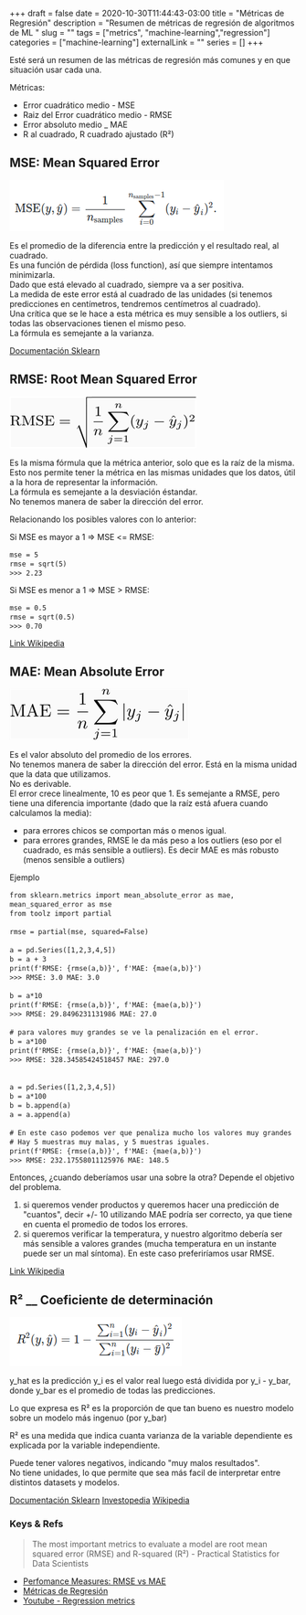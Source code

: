 +++ 
draft = false
date = 2020-10-30T11:44:43-03:00
title = "Métricas de Regresión"
description = "Resumen de métricas de regresión de algoritmos de ML "
slug = "" 
tags = ["metrics", "machine-learning","regression"]
categories = ["machine-learning"]
externalLink = ""
series = []
+++

Esté será un resumen de las métricas de regresión más comunes y en que situación usar cada una.


Métricas: 
- Error cuadrático medio - MSE
- Raiz del Error cuadrático medio - RMSE
- Error absoluto medio _ MAE
- R al cuadrado, R cuadrado ajustado (R²)
<!-- 
- Error de porcentaje cuadrático medio
- Error porcentual absoluto medio
- Error logarítmico cuadrático medio -->

## MSE: Mean Squared Error

![formula](/images/regression_metrics/mse.png)

Es el promedio de la diferencia entre la predicción y el resultado real, al cuadrado.  
Es una función de pérdida (loss function), así que siempre intentamos minimizarla.   
Dado que está elevado al cuadrado, siempre va a ser positiva.  
La medida de este error está al cuadrado de las unidades (si tenemos predicciones en centímetros, tendremos centímetros al cuadrado).  
Una crítica que se le hace a esta métrica es muy sensible a los outliers, si todas las observaciones tienen el mismo peso.  
La fórmula es semejante a la varianza.  

[Documentación Sklearn](https://scikit-learn.org/stable/modules/generated/sklearn.metrics.mean_squared_error.html)


## RMSE: Root Mean Squared Error

![](/images/regression_metrics/rmse.gif)

Es la misma fórmula que la métrica anterior, solo que es la raíz de la misma.  
Esto nos permite tener la métrica en las mismas unidades que los datos, útil a la hora de representar la información.   
La fórmula es semejante a la desviación éstandar.  
No tenemos manera de saber la dirección del error.  

Relacionando los posibles valores con lo anterior:

Si MSE es mayor a 1 =>  MSE <= RMSE:
```
mse = 5
rmse = sqrt(5)
>>> 2.23
```

Si MSE es menor a 1 => MSE > RMSE: 
```
mse = 0.5
rmse = sqrt(0.5)
>>> 0.70
```

[Link Wikipedia](https://en.wikipedia.org/wiki/Mean_squared_error)

## MAE: Mean Absolute Error

![formula](/images/regression_metrics/mae.gif)


Es el valor absoluto del promedio de los errores.  
No tenemos manera de saber la dirección del error. 
Está en la misma unidad que la data que utilizamos.  
No es derivable.  
El error crece linealmente, 10 es peor que 1. 
Es semejante a RMSE, pero tiene una diferencia importante (dado que la raíz está afuera cuando calculamos la media):

- para errores chicos se comportan más o menos igual.
- para errores grandes, RMSE le da más peso a los outliers (eso por el cuadrado, es más sensible a outliers). Es decir MAE es más robusto (menos sensible a outliers)

Ejemplo 
```
from sklearn.metrics import mean_absolute_error as mae, mean_squared_error as mse
from toolz import partial

rmse = partial(mse, squared=False) 

a = pd.Series([1,2,3,4,5])
b = a + 3
print(f'RMSE: {rmse(a,b)}', f'MAE: {mae(a,b)}')
>>> RMSE: 3.0 MAE: 3.0

b = a*10
print(f'RMSE: {rmse(a,b)}', f'MAE: {mae(a,b)}')
>>> RMSE: 29.8496231131986 MAE: 27.0

# para valores muy grandes se ve la penalización en el error.
b = a*100
print(f'RMSE: {rmse(a,b)}', f'MAE: {mae(a,b)}')
>>> RMSE: 328.34585424518457 MAE: 297.0


a = pd.Series([1,2,3,4,5])
b = a*100
b = b.append(a)
a = a.append(a)

# En este caso podemos ver que penaliza mucho los valores muy grandes
# Hay 5 muestras muy malas, y 5 muestras iguales.
print(f'RMSE: {rmse(a,b)}', f'MAE: {mae(a,b)}')
>>> RMSE: 232.17558011125976 MAE: 148.5
```

Entonces, ¿cuando deberíamos usar una sobre la otra? Depende el objetivo del problema. 
1) si queremos vender productos y queremos hacer una predicción de "cuantos", decir +/- 10 utilizando MAE podría ser correcto, ya que tiene en cuenta el promedio de todos los errores. 
2) si queremos verificar la temperatura, y nuestro algoritmo debería ser más sensible a valores grandes (mucha temperatura en un instante puede ser un mal síntoma). En este caso preferiríamos usar RMSE.

[Link Wikipedia](https://en.wikipedia.org/wiki/Mean_absolute_error)

## R² __ Coeficiente de determinación

![formula](/images/regression_metrics/rsquared.png)


y_hat es la predicción
y_i es el valor real
luego está dividida por y_i - y_bar, donde y_bar es el promedio de todas las predicciones.


Lo que expresa es R² es la proporción de que tan bueno es nuestro modelo sobre un modelo más ingenuo (por y_bar)
<!-- R-Squared is a statistical measure of fit that indicates how much variation of a dependent variable is explained by the independent variable(s) in a regression model. Whereas correlation explains the strength of the relationship between an independent and dependent variable, R-squared explains to what extent the variance of one variable explains the variance of the second variable. -->
R² es una medida que indica cuanta varianza de la variable dependiente es explicada por la variable independiente.

Puede tener valores negativos, indicando "muy malos resultados".  
No tiene unidades, lo que permite que sea más facil de interpretar entre distintos datasets y modelos.


[Documentación Sklearn](https://scikit-learn.org/stable/modules/generated/sklearn.metrics.r2_score.html#sklearn.metrics.r2_score)
[Investopedia](https://www.investopedia.com/terms/r/r-squared.asp)
[Wikipedia](https://en.wikipedia.org/wiki/Coefficient_of_determination)

### Keys & Refs
> The most important metrics to evaluate a model are root mean squared error (RMSE) and R-squared (R²) - Practical Statistics for Data Scientists

- [Perfomance Measures: RMSE vs MAE](https://thedatascientist.com/performance-measures-rmse-mae/)
- [Métricas de Regresión](https://sitiobigdata.com/2018/08/27/machine-learning-metricas-regresion-mse/)
- [Youtube - Regression metrics](https://www.youtube.com/watch?v=PjnKeAv5WmE)

